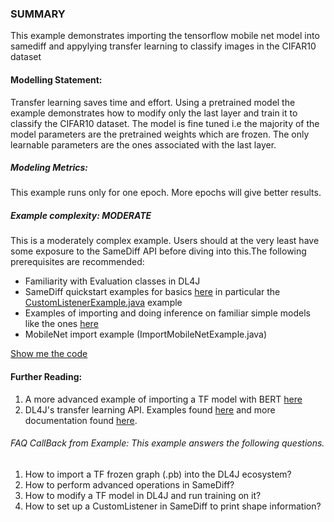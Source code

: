 ### SUMMARY
This example demonstrates importing the tensorflow mobile net model into samediff and appylying transfer learning to classify images in the CIFAR10 dataset

#### Modelling Statement:
Transfer learning saves time and effort. Using a pretrained model the example demonstrates how to modify only the last layer and train it to classify the CIFAR10 dataset. The model is fine tuned i.e the majority of the model parameters are the pretrained weights which are frozen. The only learnable parameters are the ones associated with the last layer.

##### Modeling Metrics:
This example runs only for one epoch. More epochs will give better results.

##### Example complexity: **MODERATE**
This is a moderately complex example. Users should at the very least have some exposure to the SameDiff API before diving into this.The following prerequisites are recommended:

- Familiarity with Evaluation classes in DL4J
- SameDiff quickstart examples for basics [here](../../../../../../../../../../samediff-examples/src/main/java/org/nd4j/examples/samediff/quickstart) in particular the [CustomListenerExample.java](../../../../../../../../../../samediff-examples/src/main/java/org/nd4j/examples/samediff/quickstart/modeling/CustomListenerExample.java) example
- Examples of importing and doing inference on familiar simple models like the ones [here](../../quickstart/)
- MobileNet import example (ImportMobileNetExample.java)

[Show me the code](./MobileNetTransferLearningExample.java)


#### Further Reading:
1) A more advanced example of importing a TF model with BERT [here](../bert/BertInferenceExample.md)
2) DL4J's transfer learning API. Examples found [here](../../../../../../../../../../dl4j-examples/src/main/java/org/deeplearning4j/examples/advanced/features/transferlearning/) and more documentation found [here](https://deeplearning4j.konduit.ai/tuning-and-training/transfer-learning).

###### FAQ CallBack from Example: This example answers the following questions.
1) How to import a TF frozen graph (.pb) into the DL4J ecosystem?
2) How to perform advanced operations in SameDiff?
3) How to modify a TF model in DL4J and run training on it?
4) How to set up a CustomListener in SameDiff to print shape information?
